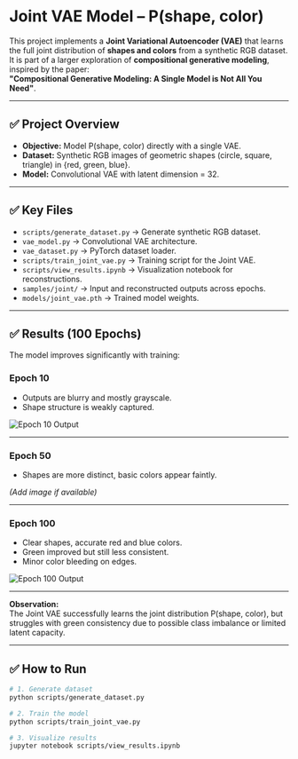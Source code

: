 # **Joint VAE Model – P(shape, color)**  

This project implements a **Joint Variational Autoencoder (VAE)** that learns the full joint distribution of **shapes and colors** from a synthetic RGB dataset. It is part of a larger exploration of **compositional generative modeling**, inspired by the paper:  
**"Compositional Generative Modeling: A Single Model is Not All You Need"**.  

---

## ✅ **Project Overview**
- **Objective:** Model P(shape, color) directly with a single VAE.
- **Dataset:** Synthetic RGB images of geometric shapes (circle, square, triangle) in {red, green, blue}.
- **Model:** Convolutional VAE with latent dimension = 32.

---

## ✅ **Key Files**
- `scripts/generate_dataset.py` → Generate synthetic RGB dataset.
- `vae_model.py` → Convolutional VAE architecture.
- `vae_dataset.py` → PyTorch dataset loader.
- `scripts/train_joint_vae.py` → Training script for the Joint VAE.
- `scripts/view_results.ipynb` → Visualization notebook for reconstructions.
- `samples/joint/` → Input and reconstructed outputs across epochs.
- `models/joint_vae.pth` → Trained model weights.

---

## ✅ **Results (100 Epochs)**
The model improves significantly with training:

### **Epoch 10**
- Outputs are blurry and mostly grayscale.
- Shape structure is weakly captured.

![Epoch 10 Output](<img width="266" height="134" alt="image" src="https://github.com/user-attachments/assets/dde13d6e-def9-4ab3-99c1-da71ea4c75bd" />
)

---

### **Epoch 50**
- Shapes are more distinct, basic colors appear faintly.

*(Add image if available)*

---

### **Epoch 100**
- Clear shapes, accurate red and blue colors.
- Green improved but still less consistent.
- Minor color bleeding on edges.

![Epoch 100 Output](<img width="266" height="134" alt="image" src="https://github.com/user-attachments/assets/aca7e71a-f975-4eb4-9ad6-ffe3eaef89df" />
)

---

**Observation:**  
The Joint VAE successfully learns the joint distribution P(shape, color), but struggles with green consistency due to possible class imbalance or limited latent capacity.

---


## ✅ **How to Run**
```bash
# 1. Generate dataset
python scripts/generate_dataset.py

# 2. Train the model
python scripts/train_joint_vae.py

# 3. Visualize results
jupyter notebook scripts/view_results.ipynb
